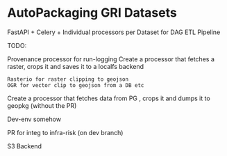# AutoPackaging GRI Datasets

FastAPI + Celery + Individual processors per Dataset for DAG ETL Pipeline

TODO:

Provenance processor for run-logging
Create a processor that fetches a raster, crops it and saves it to a localfs backend

    Rasterio for raster clipping to geojson
    OGR for vector clip to geojson from a DB etc

Create a processor that fetches data from PG , crops it and dumps it to geopkg (without the PR)

Dev-env somehow

PR for integ to infra-risk (on dev branch)

S3 Backend